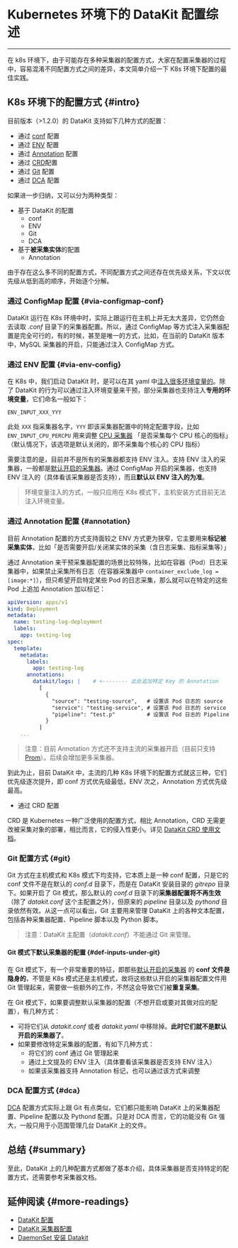 # Kubernetes 环境下的 DataKit 配置综述
---

在 k8s 环境下，由于可能存在多种采集器的配置方式，大家在配置采集器的过程中，容易混淆不同配置方式之间的差异，本文简单介绍一下 K8s 环境下配置的最佳实践。

## K8s 环境下的配置方式 {#intro}

目前版本（>1.2.0）的 DataKit 支持如下几种方式的配置：

- 通过 [conf](datakit-daemonset-deploy.md#configmap-setting)  配置
- 通过 [ENV](datakit-daemonset-deploy.md#using-k8-env) 配置
- 通过 [Annotation](container-log.md#logging-with-annotation-or-label) 配置
- 通过 [CRD](kubernetes-crd.md)配置
- 通过 [Git](datakit-conf.md#using-gitrepo) 配置
- 通过 [DCA](dca.md) 配置

如果进一步归纳，又可以分为两种类型：

- 基于 DataKit 的配置
    - conf
    - ENV
    - Git
    - DCA
- 基于**被采集实体**的配置
    - Annotation

由于存在这么多不同的配置方式，不同配置方式之间还存在优先级关系，下文以优先级从低到高的顺序，开始逐个分解。

### 通过 ConfigMap 配置 {#via-configmap-conf}

DataKit 运行在 K8s 环境中时，实际上跟运行在主机上并无太大差异，它仍然会去读取 _.conf_ 目录下的采集器配置。所以，通过 ConfigMap 等方式注入采集器配置是完全可行的，有的时候，甚至是唯一的方式，比如，在当前的 DataKit 版本中，MySQL 采集器的开启，只能通过注入 ConfigMap 方式。

### 通过 ENV 配置 {#via-env-config}

在 K8s 中，我们启动 DataKit 时，是可以在其 yaml 中[注入很多环境变量的](datakit-daemonset-deploy.md#using-k8-env)。除了 DataKit 的行为可以通过注入环境变量来干预，部分采集器也支持注入**专用的环境变量**，它们命名一般如下：

```shell
ENV_INPUT_XXX_YYY
```

此处 `XXX` 指采集器名字，`YYY` 即该采集器配置中的特定配置字段，比如 `ENV_INPUT_CPU_PERCPU` 用来调整 [CPU 采集器](cpu.md) 「是否采集每个 CPU 核心的指标」（默认情况下，该选项是默认关闭的，即不采集每个核心的 CPU 指标）

需要注意的是，目前并不是所有的采集器都支持 ENV 注入。支持 ENV 注入的采集器，一般都是[默认开启的采集器](datakit-input-conf.md#default-enabled-inputs)。通过 ConfigMap 开启的采集器，也支持 ENV 注入的（具体看该采集器是否支持），而且**默认以 ENV 注入的为准**。

> 环境变量注入的方式，一般只应用在 K8s 模式下，主机安装方式目前无法注入环境变量。

### 通过 Annotation 配置 {#annotation}

目前 Annotation 配置的方式支持面较之 ENV 方式更为狭窄，它主要用来**标记被采集实体**，比如「是否需要开启/关闭某实体的采集（含日志采集、指标采集等）」

通过 Annotation 来干预采集器配置的场景比较特殊，比如在容器（Pod）日志采集器中，如果禁止采集所有日志（在容器采集器中 `container_exclude_log = [image:*]`），但只希望开启特定某些 Pod 的日志采集，那么就可以在特定的这些 Pod 上追加 Annotation 加以标记：

```yaml
apiVersion: apps/v1
kind: Deployment
metadata:
  name: testing-log-deployment
  labels:
    app: testing-log
spec:
  template:
    metadata:
      labels:
        app: testing-log
      annotations:
        datakit/logs: |    # <-------- 此处追加特定 Key 的 Annotation
          [
            {
              "source": "testing-source",   # 设置该 Pod 日志的 source
              "service": "testing-service", # 设置该 Pod 日志的 service
              "pipeline": "test.p"          # 设置该 Pod 日志的 Pipeline
            }
          ]
    ...
```

> 注意：目前 Annotation 方式还不支持主流的采集器开启（目前只支持 [Prom](prom.md)）。后续会增加更多采集器。

到此为止，目前 DataKit 中，主流的几种 K8s 环境下的配置方式就这三种，它们优先级逐次提升，即 conf 方式优先级最低，ENV 次之，Annotation 方式优先级最高。

- 通过 CRD 配置

CRD 是 Kubernetes 一种广泛使用的配置方式，相比 Annotation，CRD 无需更改被采集对象的部署，相比而言，它的侵入性更小。详见 [DataKit CRD 使用文档](kubernetes-crd.md)。

### Git 配置方式 {#git}

Git 方式在主机模式和 K8s 模式下均支持，它本质上是一种 conf 配置，只是它的 conf 文件不是在默认的 _conf.d_ 目录下，而是在 DataKit 安装目录的 _gitrepo_ 目录下。如果开启了 Git 模式，那么默认的 _conf.d_ 目录下的**采集器配置将不再生效**（除了 _datakit.conf_ 这个主配置之外），但原来的 _pipeline_ 目录以及 _pythond_ 目录依然有效。从这一点可以看出，Git 主要用来管理 DataKit 上的各种文本配置，包括各种采集器配置、Pipeline 脚本以及 Python 脚本。

> 注意：DataKit 主配置（_datakit.conf_）不能通过 Git 来管理。

#### Git 模式下默认采集器的配置 {#def-inputs-under-git}

在 Git 模式下，有一个非常重要的特征，即那些[默认开启的采集器](datakit-input-conf.md#default-enabled-inputs) 的 **conf 文件是隐身的**，不管是 K8s 模式还是主机模式，故将这些默认开启的采集器配置文件用 Git 管理起来，需要做一些额外的工作，不然这会导致它们被**重复采集**。

在 Git 模式下，如果要调整默认采集器的配置（不想开启或要对其做对应的配置），有几种方式：

- 可将它们从 _datakit.conf_ 或者 _datakit.yaml_ 中移除掉。**此时它们就不是默认开启的采集器了**。
- 如果要修改特定采集器的配置，有如下几种方式：
    - 将它们的 conf 通过 Git 管理起来
    - 通过上文提及的 ENV 注入（具体要看该采集器是否支持 ENV 注入）
    - 如果该采集器支持 Annotation 标记，也可以通过该方式来调整

### DCA 配置方式 {#dca}

[DCA](dca.md) 配置方式实际上跟 Git 有点类似，它们都只能影响 DataKit 上的采集器配置、Pipeline 配置以及 Pythond 配置。只是对 DCA 而言，它的功能没有 Git 强大，一般只用于小范围管理几台 DataKit 上的文件。

## 总结 {#summary}

至此，DataKit 上的几种配置方式都做了基本介绍，具体采集器是否支持特定的配置方式，还需要参考采集器文档。

## 延伸阅读 {#more-readings}

- [DataKit 配置](datakit-conf.md)
- [DataKit 采集器配置](datakit-input-conf.md)
- [DaemonSet 安装 Datakit](datakit-daemonset-deploy.md)
